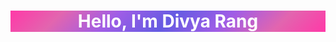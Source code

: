 <h1 style="text-align: center; background: linear-gradient(135deg, #FF39A7 0, #E265AF 16%, #9F5DE6 33%, #655BE2 50%, #9F5DE6 67%, #E265AF 84%, #FF39A7 100%); color: white;">Hello, I'm Divya Rang</h1>

